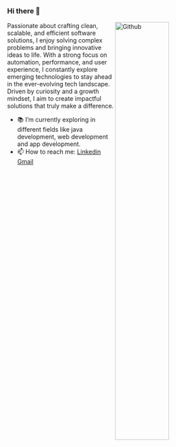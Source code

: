 ### Hi there 👋
 <!-- <img width="40%" align="right" alt="Github" src="https://i.ibb.co/z8Qqf9W/sapiens.png"/> -->
  <img width="50%" height="50%" align="right" alt="Github" src="https://i.ibb.co/dJ5GvXhs/794da6151724867-63121ecd9e4c9-removebg-preview.png"/>
Passionate about crafting clean, scalable, and efficient software solutions, I enjoy solving complex problems and bringing innovative ideas to life. With a strong focus on automation, performance, and user experience, I constantly explore emerging technologies to stay ahead in the ever-evolving tech landscape. Driven by curiosity and a growth mindset, I aim to create impactful solutions that truly make a difference.

- 📚 I’m currently exploring in different fields like java development, web development and app development.
- 📫 How to reach me: [Linkedin](https://www.linkedin.com/in/sanskar-gupta-317482250) [Gmail](mailto:sanskarg106@gmail.com)
<!-- - [![GitHub Streak](https://github-readme-streak-stats.herokuapp.com?user=sanskargupta12&theme=vue-dark&date_format=M%20j%5B%2C%20Y%5D)](https://git.io/streak-stats)-->

